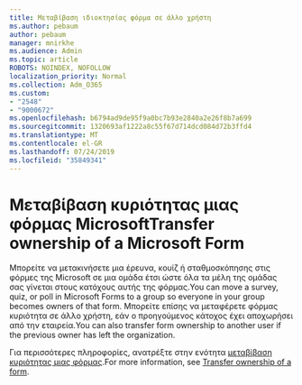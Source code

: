 ```yaml
---
title: Μεταβίβαση ιδιοκτησίας φόρμα σε άλλο χρήστη
ms.author: pebaum
author: pebaum
manager: mnirkhe
ms.audience: Admin
ms.topic: article
ROBOTS: NOINDEX, NOFOLLOW
localization_priority: Normal
ms.collection: Adm_O365
ms.custom:
- "2548"
- "9000672"
ms.openlocfilehash: b6794ad9de95f9a0bc7b93e2840a2e26f8b7a699
ms.sourcegitcommit: 1320693af1222a8c55f67d714dcd084d72b3ffd4
ms.translationtype: MT
ms.contentlocale: el-GR
ms.lasthandoff: 07/24/2019
ms.locfileid: "35849341"
---
```

# <a name="transfer-ownership-of-a-microsoft-form"></a><span data-ttu-id="7005e-102">Μεταβίβαση κυριότητας μιας φόρμας Microsoft</span><span class="sxs-lookup"><span data-stu-id="7005e-102">Transfer ownership of a Microsoft Form</span></span>

<span data-ttu-id="7005e-103">Μπορείτε να μετακινήσετε μια έρευνα, κουίζ ή σταθμοσκόπησης στις φόρμες της Microsoft σε μια ομάδα έτσι ώστε όλα τα μέλη της ομάδας σας γίνεται στους κατόχους αυτής της φόρμας.</span><span class="sxs-lookup"><span data-stu-id="7005e-103">You can move a survey, quiz, or poll in Microsoft Forms to a group so everyone in your group becomes owners of that form.</span></span> <span data-ttu-id="7005e-104">Μπορείτε επίσης να μεταφέρετε φόρμας κυριότητα σε άλλο χρήστη, εάν ο προηγούμενος κάτοχος έχει αποχωρήσει από την εταιρεία.</span><span class="sxs-lookup"><span data-stu-id="7005e-104">You can also transfer form ownership to another user if the previous owner has left the organization.</span></span>

<span data-ttu-id="7005e-105">Για περισσότερες πληροφορίες, ανατρέξτε στην ενότητα [μεταβίβαση κυριότητας μιας φόρμας](https://support.office.com/article/Transfer-ownership-of-a-form-921a6361-a4e5-44ea-bce9-c4ed63aa54b4).</span><span class="sxs-lookup"><span data-stu-id="7005e-105">For more information, see [Transfer ownership of a form](https://support.office.com/article/Transfer-ownership-of-a-form-921a6361-a4e5-44ea-bce9-c4ed63aa54b4).</span></span>
